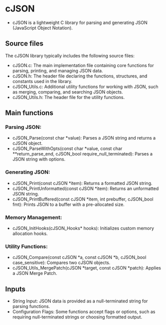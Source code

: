 # cJSON
- cJSON is a lightweight C library for parsing and generating JSON (JavaScript Object Notation).

## Source files

The cJSON library typically includes the following source files:

- cJSON.c: The main implementation file containing core functions for parsing, printing, and managing JSON data.
- cJSON.h: The header file declaring the functions, structures, and constants used in the library.
- cJSON_Utils.c: Additional utility functions for working with JSON, such as merging, comparing, and searching JSON objects.
- cJSON_Utils.h: The header file for the utility functions.

## Main functions 

### Parsing JSON:
  - cJSON_Parse(const char *value): Parses a JSON string and returns a cJSON object.
  - cJSON_ParseWithOpts(const char *value, const char **return_parse_end, cJSON_bool require_null_terminated): Parses a JSON string with options.

### Generating JSON:
- cJSON_Print(const cJSON *item): Returns a formatted JSON string.
- cJSON_PrintUnformatted(const cJSON *item): Returns an unformatted JSON string.
- cJSON_PrintBuffered(const cJSON *item, int prebuffer, cJSON_bool fmt): Prints JSON to a buffer with a pre-allocated size.

### Memory Management:
- cJSON_InitHooks(cJSON_Hooks* hooks): Initializes custom memory allocation hooks.

### Utility Functions:
- cJSON_Compare(const cJSON *a, const cJSON *b, cJSON_bool case_sensitive): Compares two cJSON objects.
- cJSON_Utils_MergePatch(cJSON *target, const cJSON *patch): Applies a JSON Merge Patch.

## Inputs

- String Input: JSON data is provided as a null-terminated string for parsing functions.
- Configuration Flags: Some functions accept flags or options, such as requiring null-terminated strings or choosing formatted output.